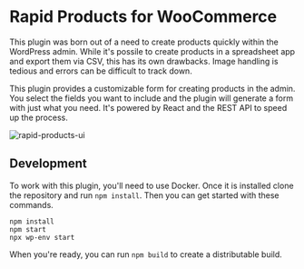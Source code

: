 # Rapid Products for WooCommerce

This plugin was born out of a need to create products quickly within the WordPress admin. While it's possile to create products in a spreadsheet app and export them via CSV, this has its own drawbacks. Image handling is tedious and errors can be difficult to track down.

This plugin provides a customizable form for creating products in the admin. You select the fields you want to include and the plugin will generate a form with just what you need. It's powered by React and the REST API to speed up the process.

![rapid-products-ui](https://user-images.githubusercontent.com/1138631/160152349-90fbb688-5f15-4ea2-90a8-404b2bd9816d.png)

## Development

To work with this plugin, you'll need to use Docker. Once it is installed clone the repository and run `npm install`. Then you can get started with these commands.

```
npm install
npm start
npx wp-env start
```

When you're ready, you can run `npm build` to create a distributable build.
